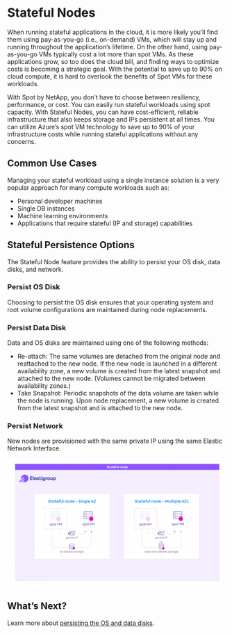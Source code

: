 # Stateful Nodes

When running stateful applications in the cloud, it is more likely you’ll find them using pay-as-you-go (i.e., on-demand) VMs, which will stay up and running throughout the application’s lifetime. On the other hand, using pay-as-you-go VMs typically cost a lot more than spot VMs. As these applications grow, so too does the cloud bill, and finding ways to optimize costs is becoming a strategic goal. With the potential to save up to 90% on cloud compute, it is hard to overlook the benefits of Spot VMs for these workloads.

With Spot by NetApp, you don’t have to choose between resiliency, performance, or cost. You can easily run stateful workloads using spot capacity. With Stateful Nodes, you can have cost-efficient, reliable infrastructure that also keeps storage and IPs persistent at all times. You can utilize Azure’s spot VM technology to save up to 90% of your infrastructure costs while running stateful applications without any concerns.

## Common Use Cases

Managing your stateful workload using a single instance solution is a very popular approach for many compute workloads such as:
- Personal developer machines
- Single DB instances
- Machine learning environments
- Applications that require stateful (IP and storage) capabilities

## Stateful Persistence Options

The Stateful Node feature provides the ability to persist your OS disk, data disks, and network.

### Persist OS Disk

Choosing to persist the OS disk ensures that your operating system and root volume configurations are maintained during node replacements.

### Persist Data Disk

Data and OS disks are maintained using one of the following methods:
- Re-attach: The same volumes are detached from the original node and reattached to the new node. If the new node is launched in a different availability zone, a new volume is created from the latest snapshot and attached to the new node. (Volumes cannot be migrated between availability zones.)
- Take Snapshot: Periodic snapshots of the data volume are taken while the node is running. Upon node replacement, a new volume is created from the latest snapshot and is attached to the new node.

### Persist Network

New nodes are provisioned with the same private IP using the same Elastic Network Interface.

<img src="/elastigroup/_media/azure-features-stateful-nodes-01.png" />

## What’s Next?

Learn more about [persisting the OS and data disks](elastigroup/features-azure/stateful-nodes/persist-os-data-disks).
